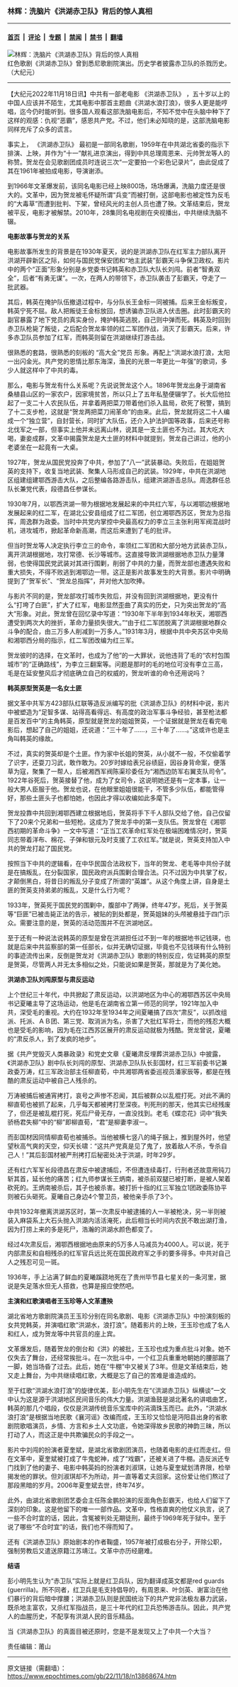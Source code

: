 ### 林辉：洗脑片《洪湖赤卫队》背后的惊人真相

---

#### [首页](../../../..?n13868674) &nbsp;|&nbsp; [评论](../../../../../epoch-comment?n13868674) &nbsp;|&nbsp; [专题](../../../../../epoch-special?n13868674) &nbsp;|&nbsp; [禁闻](../../../../../epoch-news?n13868674) &nbsp;|&nbsp; [禁书](../../../../../books?n13868674) &nbsp;|&nbsp; [翻墙](https://github.com/gfw-breaker/nogfw/blob/master/README.md?n13868674)


<div><img alt="林辉：洗脑片《洪湖赤卫队》背后的惊人真相" class="attachment-djy_600_400 size-djy_600_400 wp-post-image" src="https://i.epochtimes.com/assets/uploads/2018/10/2018-10-25-lake_honghu_chinese_opera_poster_in_sydney_australia-600x400.jpg"/>
<div class="caption">
 红色歌剧《洪湖赤卫队》曾到悉尼歌剧院演出。历史学者披露赤卫队的杀戮历史。（大纪元）
</div></div><hr/><div class="post_content" id="artbody" itemprop="articleBody">
 <!-- article content begin -->
 <p>
  【大纪元2022年11月18日讯】中共有一部老电影
  <ok href="https://www.epochtimes.com/gb/tag/%E3%80%8A%E6%B4%AA%E6%B9%96%E8%B5%A4%E5%8D%AB%E9%98%9F%E3%80%8B.html">
   《洪湖赤卫队》
  </ok>
  ，五十岁以上的中国人应该并不陌生，尤其电影中那首主题曲《洪湖水浪打浪》，很多人更是能哼唱，迄今仍时能听到。很多国人观看这部洗脑电影后，不知不觉中在头脑中种下了这样的观感：仇视“恶霸”，感恩共产党。不过，他们未必知晓的是，这部洗脑电影同样充斥了众多的谎言。
 </p>
 <p>
  事实上，
  <ok href="https://www.epochtimes.com/gb/tag/%E3%80%8A%E6%B4%AA%E6%B9%96%E8%B5%A4%E5%8D%AB%E9%98%9F%E3%80%8B.html">
   《洪湖赤卫队》
  </ok>
  最初是一部同名歌剧，1959年在中共湖北省委的指示下排演、上映，并作为“十一”献礼进京演出，得到中共总理周恩来、元帅贺龙等人的称赞。贺龙在会见歌剧团成员时连说三次“一定要拍一个彩色记录片”，由此促成了其在1961年被拍成电影，导演谢添。
 </p>
 <p>
  到1966年文革爆发前，该同名电影已经上映800场，场场爆满，洗脑力度还是很大的。文革中，因为贺龙被毛怀疑所谓“兵变”而被打倒，这部电影也被定性为反毛的“大毒草”而遭到批判、下架，曾经风光的主创人员也遭了殃。文革结束后，贺龙被平反，电影才被解禁。2010年，28集同名电视剧在央视播出，中共继续洗脑不辍。
 </p>
 <p>
  <strong>
   电影故事与贺龙的关系
  </strong>
 </p>
 <p>
  电影故事所发生的背景是在1930年夏天，说的是洪湖赤卫队在红军主力部队离开洪湖开辟新区之际，如何与国民党保安团和“地主武装”彭霸天斗争保卫政权。影片中的两个“正面”形象分别是乡党委书记韩英和赤卫队大队长刘闯。前者“智勇双全”，后者“有勇无谋”。一次，在两人的带领下，赤卫队袭击了彭霸天，夺走了一批武器。
 </p>
 <p>
  其后，韩英在掩护队伍撤退过程中，与分队长王金标一同被捕。后来王金标叛变，韩英宁死不屈。敌人把叛徒王金标放回，想诱骗赤卫队进入伏击圈。此时彭霸天的副官暴露了地下党员的真实身份，掩护韩英逃脱，自己则中弹而死。韩英及时回到赤卫队枪毙了叛徒，之后配合贺龙率领的红二军团作战，消灭了彭霸天。后来，许多赤卫队员参加了红军，而韩英则留在洪湖继续打游击战。
 </p>
 <p>
  很熟悉的套路，很熟悉的刻板的
  <ok href="https://www.epochtimes.com/gb/tag/%E2%80%9C%E9%AB%98%E5%A4%A7%E5%85%A8%E2%80%9D%E5%85%9A%E5%91%98.html">
   “高大全”党员
  </ok>
  形象。再配上“洪湖水浪打浪，太阳一出闪金光。共产党的恩情比那东海深，渔民的光景一年更比一年强”的歌词，多少人就这样中了中共的毒。
 </p>
 <p>
  那么，电影与贺龙有什么关系呢？先说说贺龙这个人。1896年贺龙出身于湖南省桑植县山区的一家农户，因家境贫苦，所以只上了五年私塾便辍学了。长大后他拉起了一支二十人农民队伍，并拿着两把菜刀带着他们杀入盐局，砍死了税警，搞到了十二支步枪，这就是“贺龙两把菜刀闹革命”的由来。此后，贺龙就将这二十人编成一个“独立营”，自封营长，同时扩大队伍，还介入护法护国等政事，后来还号称北伐军之一部，但事实上他并未远离山林，说其是一支土匪也不为过。其大吃大喝，妻妾成群，文革中揭露贺龙是大土匪的材料中就提到，贺龙自己讲过，他的小老婆坐在一起竟有一大桌。
 </p>
 <p>
  1927年，贺龙从国民党投奔了中共，参加了“八一”武装暴动。失败后，在姐姐贺英的支持下，收复当地武装、聚集人马形成自己的武装。1929年，中共在洪湖地区组建组建鄂西游击大队，之后整编各路游击队，组建洪湖游击总队。周逸群任总队长兼党代表，段德昌任参谋长。
 </p>
 <p>
  1930年7月，以鄂西洪湖一带为根据地发展起来的中共红六军，与以湘鄂边根据地发展起来的红二军，在湖北公安县组成了红二军团，创立湘鄂西苏区，贺龙为总指挥，周逸群为政委。当时中共党内掌控中央最高权力的李立三主张利用军阀混战时机，进攻城市，掀起革命新高潮，而这后来遭到了毛的批评。
 </p>
 <p>
  但当时贺龙等人决定执行李立三的命令，率领红二军团和大部分地方武装赤卫队，离开洪湖根据地，攻打常德、长沙等城市。这直接导致洪湖根据地赤卫队力量薄弱，也使得国民党武装对其进行围剿，削弱了中共的力量，而贺龙部也遭遇失败和重大损失，不得不败逃到湘鄂边一带。这正是影片故事发生的大背景。影片中明确提到了“贺军长”、“贺龙总指挥”，并对他大加吹捧。
 </p>
 <p>
  与影片不同的是，贺龙部攻打城市失败后，并没有回到洪湖根据地，更没有什么“打垮了白匪”，扩大了红军，电影显然歪曲了真实的历史，只为突出贺龙的“高大”形象。对此，贺龙曾在回忆录中写道：“1930年下半年到1934年秋天，湘鄂西遭受到两次大的挫折，革命力量损失很大。”“由于红二军团脱离了洪湖根据地群众斗争的配合，由三万多人削减到一万多人。”1931年3月，根据中共中央苏区中央局和湘鄂西分局的指示，红二军团改编为红三军。
 </p>
 <p>
  贺龙彼时的选择，在文革时，也成为了他”的一大罪状，说他违背了毛的“农村包围城市”的“正确路线”，为李立三翻案等。问题是那时的毛的地位可没有李立三高，毛是在延安整风后才彻底确立自己的权威的，贺龙听谁的命令还用说吗？
 </p>
 <p>
  <strong>
   韩英原型贺英是一名女土匪
  </strong>
 </p>
 <p>
  据文革中共军方423部队红联等造反派编写的批《洪湖赤卫队》的材料中说，影片中被塑造为“足智多谋、站得高看得远、有高度的政治军事斗争经验，甚至枪法都是百发百中”的主角韩英，原型就是贺龙的姐姐贺英，一个证据就是贺龙在看完电影后，想起了自己的姐姐，还说道：“三十年了……，三十年了……。”这或许也是主角叫韩英的缘故。
 </p>
 <p>
  不过，真实的贺英却是个土匪。作为家中长姐的贺英，从小就不一般，不仅偷着学了识字，还耍刀习武，敢作敢为。20岁时嫁给表兄谷绩庭，因谷身背命案，便落草为寇，聚集了一帮人，后被湘西军阀陈渠珍委任为“湘西边防军右翼支队司令”。1922年谷死后，贺英接替了他，成为了女司令，这说明她还是有一定本事，让一般大男人臣服于他。贺龙也说，在他眼里姐姐很能干，不管多少队伍，都能管得好，那些土匪头子也都怕她，也因此才得以收编如此多麾下。
 </p>
 <p>
  贺龙投靠中共回到湘鄂西建立根据地后，贺英将手下千人部队交给了他，自己仅留下了20来个兄弟和一些短枪。这成为了贺龙手中的第一支队伍。贺龙曾在《湘鄂西初期的革命斗争》一文中写道：“正当工农革命红军处在极端困难情况时，贺英同志带着洋布、棉花、子弹和银元及时支援了工农红军。”就是说，贺英支持加入中共的贺龙打起了国民党。
 </p>
 <p>
  按照当下中共的逻辑看，在中华民国合法政权下，当年的贺龙、老毛等中共份子就是在搞叛乱，在分裂国家，国民政府派兵围剿合理合法。只不过因为中共掌了权，才颠倒黑白，将昔日的叛乱分子变成了所谓的“英雄”。从这个角度上讲，自身是土匪的贺英支持弟弟的叛乱，又是什么行为呢？
 </p>
 <p>
  1933年，贺英死于国民党的围剿中，腹部中了两弹，终年47岁。死后，关于贺英等“巨匪”已被击毙正法的告示，被贴的到处都是，贺英姐妹的头颅被悬挂于四门示众。需要注意的是，贺英的活动范围并不在洪湖地区。
 </p>
 <p>
  至于还有一种说法说韩英的原型是曾在洪湖担任过不到一年的根据地书记钱瑛，也就是后来中共监察部的第一任部长，似并无确切证据，毕竟也不见钱瑛有什么特别的事迹流传出来，反倒是贺龙对《洪湖赤卫队》歌剧的特别反应，佐证韩英的原型是贺英，尽管两人并无太多相似之处，只能说如果是贺英，那就是为了美化她。
 </p>
 <p>
  <strong>
   洪湖赤卫队刘闯原型与肃反运动
  </strong>
 </p>
 <p>
  上个世纪三十年代，中共掀起了肃反运动，以洪湖地区为中心的湘鄂西苏区中央局书记夏曦主导了这场运动，他是毛在湖南省立第一师范的同学，1921年加入中共，深受毛的重视。大约在1932年至1934年之间夏曦搞了四次“肃反”，以抓改组派、托派、ＡＢ团、第三党、取消派为名，杀害了大批红军将士，而他的残忍大概也是受毛的影响，因为毛在江西苏区展开的肃反运动就极为残酷。贺龙曾说，夏曦的“肃反杀人，到了发疯的地步”。
 </p>
 <p>
  据《共产党毁灭人类暴政录》和党史文章《夏曦肃反埋葬洪湖赤卫队》中披露，《洪湖赤卫队》剧中队长刘闯的原型、洪湖赤卫队队长彭国材，红三军前委书记兼政委万涛，红三军政治部主任柳直荀，中共湘鄂两省委巡视员潘家辰等，都是在残酷的肃反运动中被自己人残杀的。
 </p>
 <p>
  万涛被捕后被通宵拷打，哀号之声惨不忍闻，其后被群众以乱棍打死。对此不满的柳直荀也被抓了起来，几乎每天都被拷打至深夜。判死刑的那天，他其实已经残废了，但还是被乱棍打死，死后尸骨无存，一直没找到。老毛《蝶恋花》词中“我失骄杨君失柳”中的“柳”即柳直荀，“君”是柳妻李淑一。
 </p>
 <p>
  而彭国材因同情柳直荀也被捕杀。当他被横七竖八的绳子捆上，推到屋外时，他望望秋高气爽的天空，仰天长啸：“这共产党真是见了鬼了，放着敌人不杀，专杀自己人！”其后彭国材被严刑拷打后秘密处决于洪湖，时年29岁。
 </p>
 <p>
  还有红六军军长段德昌在肃反中被逮捕后，不但遭连续毒打，行刑者还故意用钝刀斩其首，延长他的痛苦；红九师参谋长王炳南，被杀前双腿已被打断，是被人架着砍死的。王炳南被杀后，其子也被杀害。被打折十指的红三军独立1团政委陈协平则被石头砸死。夏曦自己身边4个警卫员，被他亲手杀了3个。
 </p>
 <p>
  中共1932年撤离洪湖苏区时，第一次肃反中被逮捕的人一半被枪决，另一半则被装入麻袋系上大石头抛入洪湖内活活淹死，此后相当长时间内农民不敢出湖打渔，因为打捞上来的多是死尸，浩瀚的洪湖水颜色都变了。
 </p>
 <p>
  经过4次肃反后，湘鄂西根据地由原来的5万多人马减员为4000人。可以说，死于内部肃反和自相残杀的红军官兵远比死在国民政府军之手的要多得多。中共对自己人之残忍可见一斑。
 </p>
 <p>
  1936年，手上沾满了鲜血的夏曦蹊跷地死在了贵州毕节县七星关的一条河里，据说是失足落水但无人搭救，也算是报应使然吧。
 </p>
 <p>
  <strong>
   主演和红歌演唱者王玉珍等人文革遭殃
  </strong>
 </p>
 <p>
  湖北省地方歌剧院演员王玉珍分别在同名歌剧、电影《洪湖赤卫队》中扮演刻板的女共党韩英，并演唱红歌“洪湖水，浪打浪”。随着影片的上映，王玉珍也成了名人和红人，成为贺龙等中共官员的座上宾。
 </p>
 <p>
  文革爆发后，随着贺龙的倒台和《洪》的被批，王玉珍也成为重点批斗对象。她不仅失去了舞台，还经常挨批斗。在一次批斗中，一个红卫兵重重地朝她的腰部踹了一脚，她当场昏了过去。此后，她在“牛棚”中又被关了3年。但是文革结束后，她又走上舞台，为中共继续唱红歌，大概是忘了自己的苦难是谁造成的。
 </p>
 <p>
  至于红歌“洪湖水浪打浪”的旋律优美，彭小明先生在“《洪湖赤卫队》纵横谈”一文中认为这是源于洪湖地区民间音乐的伟大力量。洪湖渔鼓是湖北著名的讲唱曲艺，韩英的那几个唱段，仅仅是洪湖传统音乐宝库中的涓滴珠玉而已。此外，“洪湖水浪打浪”是根据当地民歌《襄河谣》改编而成，王玉珍又恰恰是沔阳县出身的省歌剧院歌唱演员，乡情、方言和乡土人文功底，令她深得故乡民歌的神韵三昧，所以打动了人，而这正是中共欺骗民众的手段之一。
 </p>
 <p>
  影片中刘闯的扮演者夏奎斌，是湖北省歌剧团演员，也随着电影的走红而走红。但在文革中，夏奎斌被打成了牛鬼蛇神，成了“戏霸”，还被关进了牛棚。造反派还专门找到了他的妻子、电影中韩英妈的扮演者刘淑琪，让她与夏奎斌划清界限，检举揭发他的罪状。但刘淑琪却不为所动，并一直等着丈夫回家。这份爱让他们熬过了那段黑暗的岁月。2006年夏奎斌去世，终年74岁。
 </p>
 <p>
  此外，由湖北省歌剧团艺委会主任陈金鹏扮演的反面角色彭霸天，也给人们留下了深刻的印象。这是他留下的唯一一部作品。文革中，性格直爽的他仗义执言，说了一些不合时宜的话，因此，含冤被判处无期徒刑，最终于1969年死于狱中。至于说了哪些“不合时宜”的话，我们也不得而知了。
 </p>
 <p>
  还有《洪湖赤卫队》原始剧本的作者鞠盛，1957年被打成极右分子，开除公职，强制劳教后又遣送原籍江苏靖江。文革中亦历经磨难。
 </p>
 <p>
  <strong>
   结语
  </strong>
 </p>
 <p>
  彭小明先生认为“赤卫队”实际上就是红卫兵队，因为翻译成英文都是red guards (guerrilla)。所不同者，红卫兵是毛支持倡导的，有周恩来、叶剑英、谢富治在他们暴行的背后暗中撑腰；洪湖赤卫队则是民国统治下的共产党非法极左暴力武装，既杀地主富农，又杀红军指战员，是三十年代的红卫兵恐怖游击队。因此，共产党人的血腥历史，不配享有洪湖人民的音乐精品。
 </p>
 <p>
  当《洪湖赤卫队》的真面目被还原时，您是不是发现又上了中共一个大当？
 </p>
 <p>
  责任编辑：莆山
 </p>
 <!-- article content end -->
 <div id="below_article_ad">
 </div>
</div>


---

原文链接（需翻墙）：https://www.epochtimes.com/gb/22/11/18/n13868674.htm
